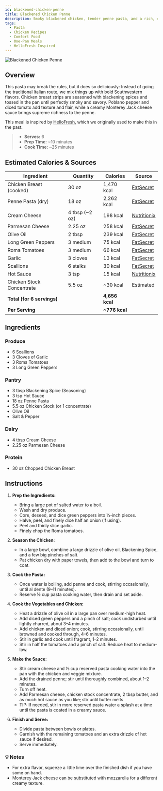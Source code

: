 ```yaml
---
id: blackened-chicken-penne
title: Blackened Chicken Penne
description: Smoky blackened chicken, tender penne pasta, and a rich, creamy Monterey Jack sauce come together for a bold Southwestern twist on a classic pasta dish.
tags:
  - Pasta
  - Chicken Recipes
  - Comfort Food
  - One-Pan Meals
  - HelloFresh Inspired
---
```


![Blackened Chicken Penne](/img/italian_eats/blackened_chicken_penne/cover.png)

## Overview

This pasta may break the rules, but it does so deliciously: Instead of going the traditional Italian route, we mix things up with bold Southwestern flavors. Chicken breast strips are seasoned with blackening spices and tossed in the pan until perfectly smoky and savory. Poblano pepper and diced tomato add texture and flair, while a creamy Monterey Jack cheese sauce brings supreme richness to the penne.

This meal is inspired by [HelloFresh], which we originally used to make this in the past.

> - **Serves:** 6
> - **Prep Time:** ~10 minutes
> - **Cook Time:** ~25 minutes

## Estimated Calories & Sources

| **Ingredient**             | **Quantity**   | **Calories**   | **Source**                                                                                                          |
| -------------------------- | -------------- | -------------- | ------------------------------------------------------------------------------------------------------------------- |
| Chicken Breast (cooked)    | 30 oz          | 1,470 kcal     | [FatSecret](https://www.fatsecret.com/calories-nutrition/generic/chicken-breast-skinless?portionid=4751536)         |
| Penne Pasta (dry)          | 18 oz          | 2,262 kcal     | [FatSecret](https://www.fatsecret.com/calories-nutrition/generic/penne-cooked?portionamount=6.000&portionid=320987) |
| Cream Cheese               | 4 tbsp (~2 oz) | 198 kcal       | [Nutritionix](https://www.nutritionix.com/food/cream-cheese)                                                        |
| Parmesan Cheese            | 2.25 oz        | 258 kcal       | [FatSecret](https://www.fatsecret.com/calories-nutrition/usda/parmesan-cheese-%28grated%29?portionid=29214)         |
| Olive Oil                  | 2 tbsp         | 239 kcal       | [FatSecret](https://www.fatsecret.com/calories-nutrition/generic/olive-oil?portionid=29339)                         |
| Long Green Peppers         | 3 medium       | 75 kcal        | [FatSecret](https://www.fatsecret.com/calories-nutrition/generic/peppers-green?portionid=34202)                     |
| Roma Tomatoes              | 3 medium       | 66 kcal        | [FatSecret](https://www.fatsecret.com/calories-nutrition/generic/tomatoes-roma?portionid=30712)                     |
| Garlic                     | 3 cloves       | 13 kcal        | [FatSecret](https://www.fatsecret.com/calories-nutrition/usda/garlic?portionid=34170)                               |
| Scallions                  | 6 stalks       | 30 kcal        | [FatSecret](https://www.fatsecret.com/calories-nutrition/generic/scallions?portionid=30702)                         |
| Hot Sauce                  | 3 tsp          | 15 kcal        | [Nutritionix](https://www.nutritionix.com/food/hot-sauce)                                                           |
| Chicken Stock Concentrate  | 5.5 oz         | ~30 kcal       | Estimated                                                                                                           |
| **Total (for 6 servings)** |                | **4,656 kcal** |                                                                                                                     |
| **Per Serving**            |                | **~776 kcal**  |                                                                                                                     |

## Ingredients

### Produce

- 6 Scallions
- 3 Cloves of Garlic
- 3 Roma Tomatoes
- 3 Long Green Peppers

### Pantry

- 3 tbsp Blackening Spice (Seasoning)
- 3 tsp Hot Sauce
- 18 oz Penne Pasta
- 5.5 oz Chicken Stock (or 1 concentrate)
- Olive Oil
- Salt & Pepper

### Dairy

- 4 tbsp Cream Cheese
- 2.25 oz Parmesan Cheese

### Protein

- 30 oz Chopped Chicken Breast

## Instructions

1. **Prep the Ingredients:**

   - Bring a large pot of salted water to a boil.
   - Wash and dry produce.
   - Core, deseed, and dice green peppers into ½-inch pieces.
   - Halve, peel, and finely dice half an onion (if using).
   - Peel and thinly slice garlic.
   - Finely chop the Roma tomatoes.

2. **Season the Chicken:**

   - In a large bowl, combine a large drizzle of olive oil, Blackening Spice, and a few big pinches of salt.
   - Pat chicken dry with paper towels, then add to the bowl and turn to coat.

3. **Cook the Pasta:**

   - Once water is boiling, add penne and cook, stirring occasionally, until al dente (9–11 minutes).
   - Reserve ½ cup pasta cooking water, then drain and set aside.

4. **Cook the Vegetables and Chicken:**

   - Heat a drizzle of olive oil in a large pan over medium-high heat.
   - Add diced green peppers and a pinch of salt; cook undisturbed until lightly charred, about 3–4 minutes.
   - Add chicken and diced onion; cook, stirring occasionally, until browned and cooked through, 4–6 minutes.
   - Stir in garlic and cook until fragrant, 1–2 minutes.
   - Stir in half the tomatoes and a pinch of salt. Reduce heat to medium-low.

5. **Make the Sauce:**

   - Stir cream cheese and ⅓ cup reserved pasta cooking water into the pan with the chicken and veggie mixture.
   - Add the drained penne; stir until thoroughly combined, about 1–2 minutes.
   - Turn off heat.
   - Add Parmesan cheese, chicken stock concentrate, 2 tbsp butter, and as much hot sauce as you like; stir until butter melts.
   - TIP: If needed, stir in more reserved pasta water a splash at a time until the pasta is coated in a creamy sauce.

6. **Finish and Serve:**
   - Divide pasta between bowls or plates.
   - Garnish with the remaining tomatoes and an extra drizzle of hot sauce if desired.
   - Serve immediately.

### 💡 Notes

- For extra flavor, squeeze a little lime over the finished dish if you have some on hand.
- Monterey Jack cheese can be substituted with mozzarella for a different creamy texture.

<!-- Links -->

[HelloFresh]: https://www.hellofresh.com/recipes/blackened-chicken-penne-61b0d03ab3a03377ee6b1b04
